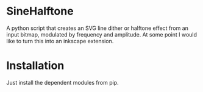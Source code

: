 # SineHalftone
A python script that creates an SVG line dither or halftone effect from an input bitmap, modulated by frequency and amplitude.
At some point I would like to turn this into an inkscape extension.

# Installation
Just install the dependent modules from pip.
